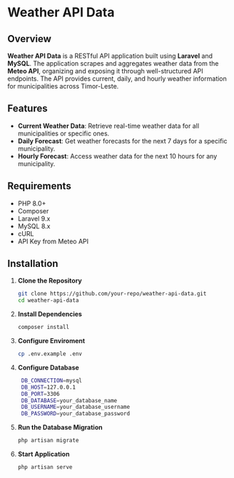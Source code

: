 # Weather API Data

## Overview
**Weather API Data** is a RESTful API application built using **Laravel** and **MySQL**. The application scrapes and aggregates weather data from the **Meteo API**, organizing and exposing it through well-structured API endpoints. The API provides current, daily, and hourly weather information for municipalities across Timor-Leste.

## Features
- **Current Weather Data**: Retrieve real-time weather data for all municipalities or specific ones.
- **Daily Forecast**: Get weather forecasts for the next 7 days for a specific municipality.
- **Hourly Forecast**: Access weather data for the next 10 hours for any municipality.

## Requirements
- PHP 8.0+
- Composer
- Laravel 9.x
- MySQL 8.x
- cURL
- API Key from Meteo API

## Installation

1. **Clone the Repository**
   ```bash
   git clone https://github.com/your-repo/weather-api-data.git
   cd weather-api-data

2. **Install Dependencies**
   ```bash
   composer install

3. **Configure Enviroment**
   ```bash
   cp .env.example .env

4. **Configure Database**
   ```bash
    DB_CONNECTION=mysql
    DB_HOST=127.0.0.1
    DB_PORT=3306
    DB_DATABASE=your_database_name
    DB_USERNAME=your_database_username
    DB_PASSWORD=your_database_password

5. **Run the Database Migration**
   ```bash
   php artisan migrate

6. **Start Application**
   ```bash
   php artisan serve

